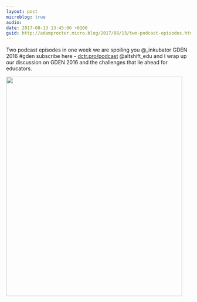 ```yaml
---
layout: post
microblog: true
audio: 
date: 2017-08-13 13:45:06 +0100
guid: http://adamprocter.micro.blog/2017/08/13/two-podcast-episodes.html
---
```

Two podcast episodes in one week we are spoiling you @_inkubator GDEN 2016 #gden subscribe here - [dctr.pro/podcast](http://dctr.pro/podcast) @altshift_edu and I wrap up our discussion on GDEN 2016 and the challenges that lie ahead for educators.

<img src="http://discursive.adamprocter.co.uk/uploads/2017/effb4550a1.jpg" width="480" height="600" />
